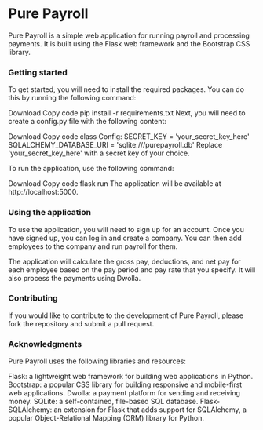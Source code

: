 # Pure Payroll
Pure Payroll is a simple web application for running payroll and processing payments. It is built using the Flask web framework and the Bootstrap CSS library.

### Getting started
To get started, you will need to install the required packages. You can do this by running the following command:

Download
Copy code
pip install -r requirements.txt
Next, you will need to create a config.py file with the following content:

Download
Copy code
class Config:
    SECRET_KEY = 'your_secret_key_here'
    SQLALCHEMY_DATABASE_URI = 'sqlite:///purepayroll.db'
Replace 'your_secret_key_here' with a secret key of your choice.

To run the application, use the following command:

Download
Copy code
flask run
The application will be available at http://localhost:5000.

### Using the application
To use the application, you will need to sign up for an account. Once you have signed up, you can log in and create a company. You can then add employees to the company and run payroll for them.

The application will calculate the gross pay, deductions, and net pay for each employee based on the pay period and pay rate that you specify. It will also process the payments using Dwolla.

### Contributing
If you would like to contribute to the development of Pure Payroll, please fork the repository and submit a pull request.

### Acknowledgments
Pure Payroll uses the following libraries and resources:

Flask: a lightweight web framework for building web applications in Python.
Bootstrap: a popular CSS library for building responsive and mobile-first web applications.
Dwolla: a payment platform for sending and receiving money.
SQLite: a self-contained, file-based SQL database.
Flask-SQLAlchemy: an extension for Flask that adds support for SQLAlchemy, a popular Object-Relational Mapping (ORM) library for Python.

